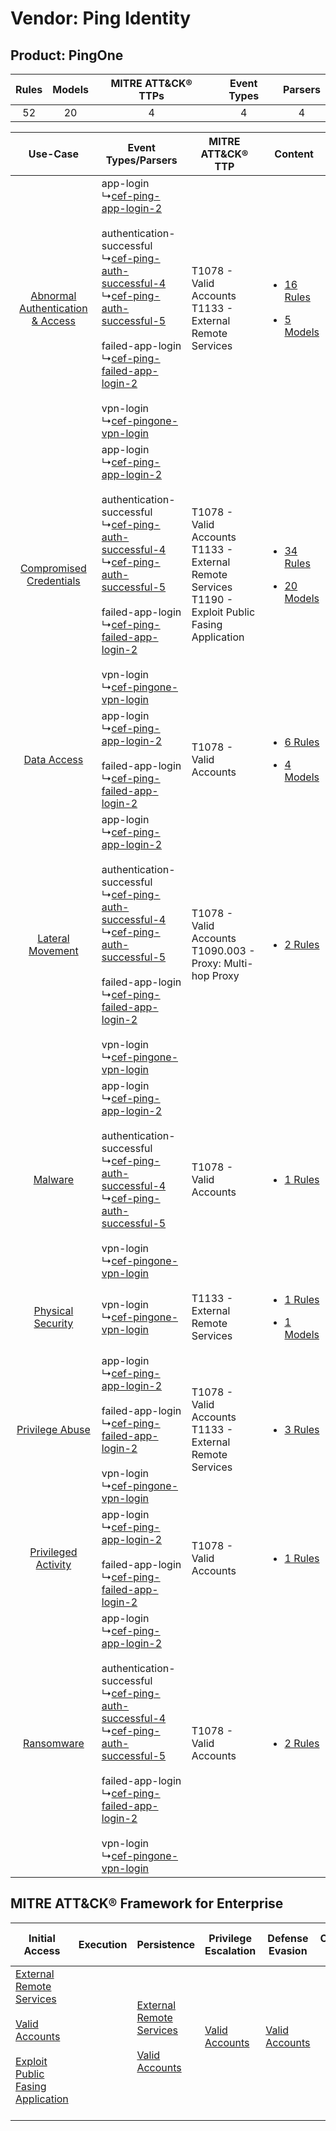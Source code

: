 Vendor: Ping Identity
=====================
Product: PingOne
----------------
| Rules | Models | MITRE ATT&CK® TTPs | Event Types | Parsers |
|:-----:|:------:|:------------------:|:-----------:|:-------:|
|  52   |   20   |         4          |      4      |    4    |

|    Use-Case    | Event Types/Parsers    | MITRE ATT&CK® TTP    | Content    |
|:----:| ---- | ---- | ---- |
| [Abnormal Authentication & Access](../../../UseCases/uc_abnormal_authentication_&_access.md) |  app-login<br> ↳[cef-ping-app-login-2](Ps/pC_cefpingapplogin2.md)<br><br> authentication-successful<br> ↳[cef-ping-auth-successful-4](Ps/pC_cefpingauthsuccessful4.md)<br> ↳[cef-ping-auth-successful-5](Ps/pC_cefpingauthsuccessful5.md)<br><br> failed-app-login<br> ↳[cef-ping-failed-app-login-2](Ps/pC_cefpingfailedapplogin2.md)<br><br> vpn-login<br> ↳[cef-pingone-vpn-login](Ps/pC_cefpingonevpnlogin.md)<br> | T1078 - Valid Accounts<br>T1133 - External Remote Services<br>    | [<ul><li>16 Rules</li></ul><ul><li>5 Models</li></ul>](RM/r_m_ping_identity_pingone_Abnormal_Authentication_&_Access.md) |
|          [Compromised Credentials](../../../UseCases/uc_compromised_credentials.md)          |  app-login<br> ↳[cef-ping-app-login-2](Ps/pC_cefpingapplogin2.md)<br><br> authentication-successful<br> ↳[cef-ping-auth-successful-4](Ps/pC_cefpingauthsuccessful4.md)<br> ↳[cef-ping-auth-successful-5](Ps/pC_cefpingauthsuccessful5.md)<br><br> failed-app-login<br> ↳[cef-ping-failed-app-login-2](Ps/pC_cefpingfailedapplogin2.md)<br><br> vpn-login<br> ↳[cef-pingone-vpn-login](Ps/pC_cefpingonevpnlogin.md)<br> | T1078 - Valid Accounts<br>T1133 - External Remote Services<br>T1190 - Exploit Public Fasing Application<br> | [<ul><li>34 Rules</li></ul><ul><li>20 Models</li></ul>](RM/r_m_ping_identity_pingone_Compromised_Credentials.md)         |
|    [Data Access](../../../UseCases/uc_data_access.md)    |  app-login<br> ↳[cef-ping-app-login-2](Ps/pC_cefpingapplogin2.md)<br><br> failed-app-login<br> ↳[cef-ping-failed-app-login-2](Ps/pC_cefpingfailedapplogin2.md)<br>    | T1078 - Valid Accounts<br>    | [<ul><li>6 Rules</li></ul><ul><li>4 Models</li></ul>](RM/r_m_ping_identity_pingone_Data_Access.md)    |
|    [Lateral Movement](../../../UseCases/uc_lateral_movement.md)    |  app-login<br> ↳[cef-ping-app-login-2](Ps/pC_cefpingapplogin2.md)<br><br> authentication-successful<br> ↳[cef-ping-auth-successful-4](Ps/pC_cefpingauthsuccessful4.md)<br> ↳[cef-ping-auth-successful-5](Ps/pC_cefpingauthsuccessful5.md)<br><br> failed-app-login<br> ↳[cef-ping-failed-app-login-2](Ps/pC_cefpingfailedapplogin2.md)<br><br> vpn-login<br> ↳[cef-pingone-vpn-login](Ps/pC_cefpingonevpnlogin.md)<br> | T1078 - Valid Accounts<br>T1090.003 - Proxy: Multi-hop Proxy<br>    | [<ul><li>2 Rules</li></ul>](RM/r_m_ping_identity_pingone_Lateral_Movement.md)    |
|    [Malware](../../../UseCases/uc_malware.md)    |  app-login<br> ↳[cef-ping-app-login-2](Ps/pC_cefpingapplogin2.md)<br><br> authentication-successful<br> ↳[cef-ping-auth-successful-4](Ps/pC_cefpingauthsuccessful4.md)<br> ↳[cef-ping-auth-successful-5](Ps/pC_cefpingauthsuccessful5.md)<br><br> vpn-login<br> ↳[cef-pingone-vpn-login](Ps/pC_cefpingonevpnlogin.md)<br>    | T1078 - Valid Accounts<br>    | [<ul><li>1 Rules</li></ul>](RM/r_m_ping_identity_pingone_Malware.md)    |
|    [Physical Security](../../../UseCases/uc_physical_security.md)    |  vpn-login<br> ↳[cef-pingone-vpn-login](Ps/pC_cefpingonevpnlogin.md)<br>    | T1133 - External Remote Services<br>    | [<ul><li>1 Rules</li></ul><ul><li>1 Models</li></ul>](RM/r_m_ping_identity_pingone_Physical_Security.md)    |
|    [Privilege Abuse](../../../UseCases/uc_privilege_abuse.md)    |  app-login<br> ↳[cef-ping-app-login-2](Ps/pC_cefpingapplogin2.md)<br><br> failed-app-login<br> ↳[cef-ping-failed-app-login-2](Ps/pC_cefpingfailedapplogin2.md)<br><br> vpn-login<br> ↳[cef-pingone-vpn-login](Ps/pC_cefpingonevpnlogin.md)<br>    | T1078 - Valid Accounts<br>T1133 - External Remote Services<br>    | [<ul><li>3 Rules</li></ul>](RM/r_m_ping_identity_pingone_Privilege_Abuse.md)    |
|    [Privileged Activity](../../../UseCases/uc_privileged_activity.md)    |  app-login<br> ↳[cef-ping-app-login-2](Ps/pC_cefpingapplogin2.md)<br><br> failed-app-login<br> ↳[cef-ping-failed-app-login-2](Ps/pC_cefpingfailedapplogin2.md)<br>    | T1078 - Valid Accounts<br>    | [<ul><li>1 Rules</li></ul>](RM/r_m_ping_identity_pingone_Privileged_Activity.md)    |
|    [Ransomware](../../../UseCases/uc_ransomware.md)    |  app-login<br> ↳[cef-ping-app-login-2](Ps/pC_cefpingapplogin2.md)<br><br> authentication-successful<br> ↳[cef-ping-auth-successful-4](Ps/pC_cefpingauthsuccessful4.md)<br> ↳[cef-ping-auth-successful-5](Ps/pC_cefpingauthsuccessful5.md)<br><br> failed-app-login<br> ↳[cef-ping-failed-app-login-2](Ps/pC_cefpingfailedapplogin2.md)<br><br> vpn-login<br> ↳[cef-pingone-vpn-login](Ps/pC_cefpingonevpnlogin.md)<br> | T1078 - Valid Accounts<br>    | [<ul><li>2 Rules</li></ul>](RM/r_m_ping_identity_pingone_Ransomware.md)    |

MITRE ATT&CK® Framework for Enterprise
--------------------------------------
| Initial Access                                                                                                                                                                                                                         | Execution | Persistence                                                                                                                                      | Privilege Escalation                                                | Defense Evasion                                                     | Credential Access | Discovery | Lateral Movement | Collection | Command and Control                                                                                                                       | Exfiltration | Impact |
| -------------------------------------------------------------------------------------------------------------------------------------------------------------------------------------------------------------------------------------- | --------- | ------------------------------------------------------------------------------------------------------------------------------------------------ | ------------------------------------------------------------------- | ------------------------------------------------------------------- | ----------------- | --------- | ---------------- | ---------- | ----------------------------------------------------------------------------------------------------------------------------------------- | ------------ | ------ |
| [External Remote Services](https://attack.mitre.org/techniques/T1133)<br><br>[Valid Accounts](https://attack.mitre.org/techniques/T1078)<br><br>[Exploit Public Fasing Application](https://attack.mitre.org/techniques/T1190)<br><br> |           | [External Remote Services](https://attack.mitre.org/techniques/T1133)<br><br>[Valid Accounts](https://attack.mitre.org/techniques/T1078)<br><br> | [Valid Accounts](https://attack.mitre.org/techniques/T1078)<br><br> | [Valid Accounts](https://attack.mitre.org/techniques/T1078)<br><br> |                   |           |                  |            | [Proxy: Multi-hop Proxy](https://attack.mitre.org/techniques/T1090/003)<br><br>[Proxy](https://attack.mitre.org/techniques/T1090)<br><br> |              |        |
